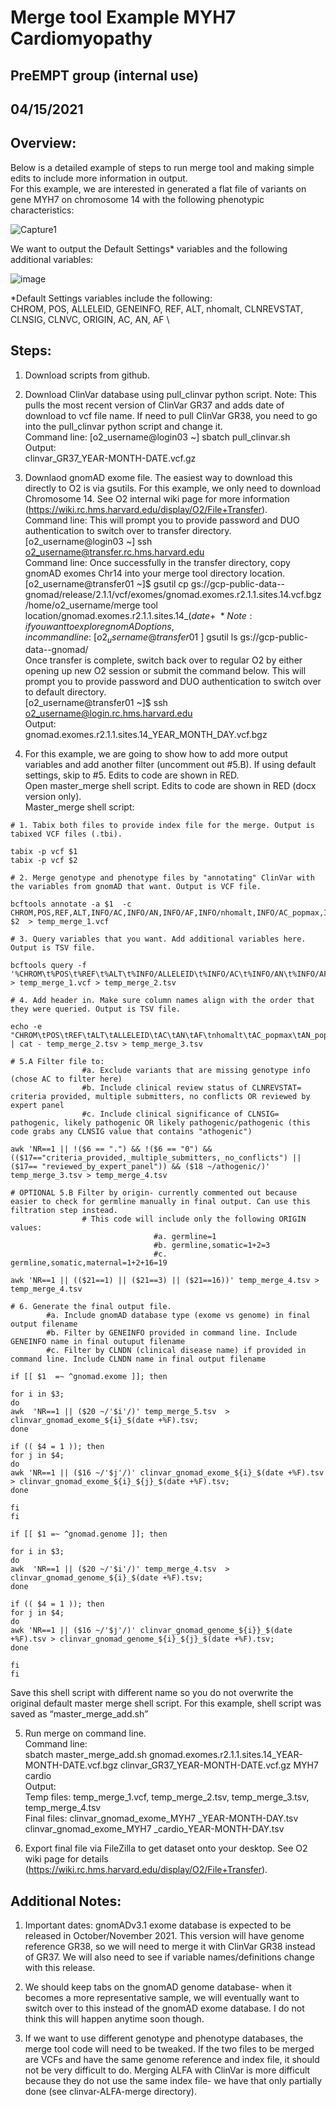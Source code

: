 # Merge tool Example MYH7 Cardiomyopathy
## PreEMPT group (internal use)
## 04/15/2021
## Overview:
Below is a detailed example of steps to run merge tool and making simple edits to include more information in output. 
\
For this example, we are interested in generated a flat file of variants on gene MYH7 on chromosome 14 with the following phenotypic characteristics: 

![Capture1](https://user-images.githubusercontent.com/67425562/121085518-f6dfd300-c7af-11eb-89c7-da1928069aae.PNG)

We want to output the Default Settings* variables and the following additional variables: 

![image](https://user-images.githubusercontent.com/67425562/121085492-eaf41100-c7af-11eb-9863-95ed07fafc29.png)

*Default Settings variables include the following: 
\
CHROM, POS, ALLELEID, GENEINFO, REF, ALT, nhomalt, CLNREVSTAT, CLNSIG, CLNVC, ORIGIN, AC, AN, AF
\
## Steps:
1.	Download scripts from github.
2.	Download ClinVar database using pull_clinvar python script. Note: This pulls the most recent version of ClinVar GR37 and adds date of download to vcf file name. If need to pull ClinVar GR38, you need to go into the pull_clinvar python script and change it. 
\
Command line:
[o2_username@login03 ~] sbatch pull_clinvar.sh
\
Output:
\
clinvar_GR37_YEAR-MONTH-DATE.vcf.gz

3.	Downlaod gnomAD exome file. The easiest way to download this directly to O2 is via gsutils. For this example, we only need to download Chromosome 14. See O2 internal wiki page  for more information (https://wiki.rc.hms.harvard.edu/display/O2/File+Transfer).
\
Command line: This will prompt you to provide password and DUO authentication to switch over to transfer directory.
\
[o2_username@login03 ~] ssh o2_username@transfer.rc.hms.harvard.edu
\
Command line: Once successfully in the transfer directory, copy gnomAD exomes Chr14 into your merge tool directory location. 
\
[o2_username@transfer01 ~]$ gsutil cp gs://gcp-public-data--gnomad/release/2.1.1/vcf/exomes/gnomad.exomes.r2.1.1.sites.14.vcf.bgz /home/o2_username/merge tool location/gnomad.exomes.r2.1.1.sites.14_$(date +%F).vcf.bgz
\
*Note: if you want to explore gnomAD options, in command line:
\
[o2_username@transfer01  ~]$ gsutil ls gs://gcp-public-data--gnomad/
\
Once transfer is complete, switch back over to regular O2 by either opening up new O2 session or submit the command below. This will prompt you to provide password and DUO authentication to switch over to default directory. 
\
[o2_username@transfer01 ~]$ ssh o2_username@login.rc.hms.harvard.edu
\
Output:
\
gnomad.exomes.r2.1.1.sites.14_YEAR_MONTH_DAY.vcf.bgz

4.	For this example, we are going to show how to add more output variables and add another filter (uncomment out #5.B). If using default settings, skip to #5. Edits to code are shown in RED. 
\
Open master_merge shell script. Edits to code are shown in RED (docx version only).
\
Master_merge shell script:
```````````````````````````````````````````````````````````
# 1. Tabix both files to provide index file for the merge. Output is tabixed VCF files (.tbi).

tabix -p vcf $1
tabix -p vcf $2

# 2. Merge genotype and phenotype files by "annotating" ClinVar with the variables from gnomAD that want. Output is VCF file.

bcftools annotate -a $1  -c CHROM,POS,REF,ALT,INFO/AC,INFO/AN,INFO/AF,INFO/nhomalt,INFO/AC_popmax,INFO/AN_popmax,INFO/AF_popmax,INFO/AC_afr,INFO/AN_afr,INFO/AF_afr $2  > temp_merge_1.vcf

# 3. Query variables that you want. Add additional variables here. Output is TSV file.

bcftools query -f '%CHROM\t%POS\t%REF\t%ALT\t%INFO/ALLELEID\t%INFO/AC\t%INFO/AN\t%INFO/AF\t%INFO/nhomalt\t%INFO/AC_popmax\t%INFO/AN_popmax\t%INFO/AF_popmax\t%INFO/AC_afr\t%INFO/AN_afr\t%INFO/AF_afr\t%INFO/CLNDN\t%INFO/CLNREVSTAT\t%INFO/CLNSIG\t%INFO/CLNVC\t%INFO/GENEINFO\t%INFO/ORIGIN\n' > temp_merge_1.vcf > temp_merge_2.tsv

# 4. Add header in. Make sure column names align with the order that they were queried. Output is TSV file.

echo -e "CHROM\tPOS\tREF\tALT\tALLELEID\tAC\tAN\tAF\tnhomalt\tAC_popmax\tAN_popmax\tAF_popmax\tAC_afr\tAN_afr\tAF_afr\tCLNDN\tCLNREVSTAT\tCLNSIG\tCLNVC\tGENEINFO\tORIGIN\n" | cat - temp_merge_2.tsv > temp_merge_3.tsv

# 5.A Filter file to:
                #a. Exclude variants that are missing genotype info (chose AC to filter here)
                #b. Include clinical review status of CLNREVSTAT= criteria provided, multiple submitters, no conflicts OR reviewed by expert panel
                #c. Include clinical significance of CLNSIG= pathogenic, likely pathogenic OR likely pathogenic/pathogenic (this code grabs any CLNSIG value that contains "athogenic")

awk 'NR==1 || !($6 == ".") && !($6 == "0") && (($17=="criteria_provided,_multiple_submitters,_no_conflicts") || ($17== "reviewed_by_expert_panel")) && ($18 ~/athogenic/)' temp_merge_3.tsv > temp_merge_4.tsv

# OPTIONAL 5.B Filter by origin- currently commented out because easier to check for germline manually in final output. Can use this filtration step instead.
                # This code will include only the following ORIGIN values:
                                #a. germline=1
                                #b. germline,somatic=1+2=3
                                #c. germline,somatic,maternal=1+2+16=19

awk 'NR==1 || (($21==1) || ($21==3) || ($21==16))' temp_merge_4.tsv > temp_merge_4.tsv

# 6. Generate the final output file.
        #a. Include gnomAD database type (exome vs genome) in final output filename
        #b. Filter by GENEINFO provided in command line. Include GENEINFO name in final outuput filename
        #c. Filter by CLNDN (clinical disease name) if provided in command line. Include CLNDN name in final output filename

if [[ $1  =~ ^gnomad.exome ]]; then

for i in $3;
do
awk  'NR==1 || ($20 ~/'$i'/)' temp_merge_5.tsv  > clinvar_gnomad_exome_${i}_$(date +%F).tsv;
done

if (( $4 = 1 )); then
for j in $4;
do
awk 'NR==1 || ($16 ~/'$j'/)' clinvar_gnomad_exome_${i}_$(date +%F).tsv > clinvar_gnomad_exome_${i}_${j}_$(date +%F).tsv;
done

fi
fi

if [[ $1 =~ ^gnomad.genome ]]; then

for i in $3;
do
awk  'NR==1 || ($20 ~/'$i'/)' temp_merge_4.tsv  > clinvar_gnomad_genome_${i}_$(date +%F).tsv;
done

if (( $4 = 1 )); then
for j in $4;
do
awk 'NR==1 || ($16 ~/'$j'/)' clinvar_gnomad_genome_${i}}_$(date +%F).tsv > clinvar_gnomad_genome_${i}_${j}_$(date +%F).tsv;
done

fi
fi

```````````````````````````````````````````````````````````
Save this shell script with different name so you do not overwrite the original default master merge shell script. For this example, shell script was saved as “master_merge_add.sh”

5.	Run merge on command line.
\
Command line:
\
sbatch master_merge_add.sh gnomad.exomes.r2.1.1.sites.14_YEAR-MONTH-DATE.vcf.bgz clinvar_GR37_YEAR-MONTH-DATE.vcf.gz MYH7 cardio
\
Output:
\
	Temp files: temp_merge_1.vcf, temp_merge_2.tsv, temp_merge_3.tsv, temp_merge_4.tsv
	\
	Final files: clinvar_gnomad_exome_MYH7 _YEAR-MONTH-DAY.tsv
	\
		    clinvar_gnomad_exome_MYH7 _cardio_YEAR-MONTH-DAY.tsv

6.	Export final file via FileZilla to get dataset onto your desktop. See O2 wiki page for details (https://wiki.rc.hms.harvard.edu/display/O2/File+Transfer). 

## Additional Notes:

1.	Important dates: gnomADv3.1 exome database is expected to be released in October/November 2021. This version will have genome reference GR38, so we will need to merge it with ClinVar GR38 instead of GR37. We will also need to see if variable names/definitions change with this release.

2.	We should keep tabs on the gnomAD genome database- when it becomes a more representative sample, we will eventually want to switch over to this instead of the gnomAD exome database. I do not think this will happen anytime soon though.

3.	If we want to use different genotype and phenotype databases, the merge tool code will need to be tweaked. If the two files to be merged are VCFs and have the same genome reference and index file, it should not be very difficult to do. Merging ALFA with ClinVar is more difficult because they do not use the same index file- we have that only partially done (see clinvar-ALFA-merge directory).

